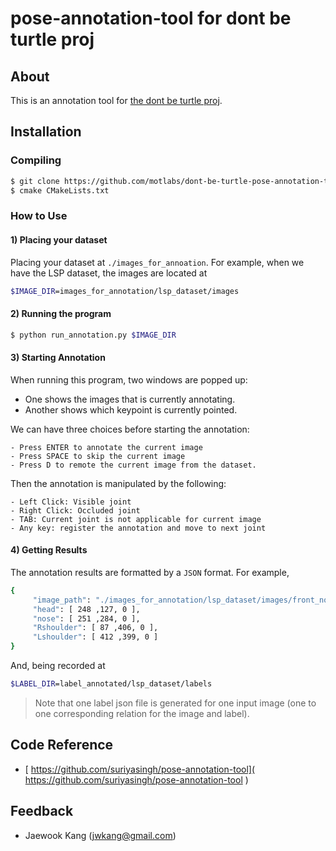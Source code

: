 # pose-annotation-tool for dont be turtle proj

## About
This is an annotation tool for [the dont be turtle proj](https://github.com/motlabs/dont-be-turtle). 


## Installation

### Compiling
```bash
$ git clone https://github.com/motlabs/dont-be-turtle-pose-annotation-tool 
$ cmake CMakeLists.txt
```

### How to Use 

#### 1) Placing your dataset
Placing your dataset at `./images_for_annoation`.
For example, when we have the LSP dataset, the images are located at
```bash
$IMAGE_DIR=images_for_annotation/lsp_dataset/images
```

#### 2) Running the program
```bash
$ python run_annotation.py $IMAGE_DIR
```


#### 3) Starting Annotation
When running this program, two windows are popped up: 
- One shows the images that is currently annotating. 
- Another shows which keypoint is currently pointed.  

We can have three choices before starting the annotation:
```
- Press ENTER to annotate the current image
- Press SPACE to skip the current image
- Press D to remote the current image from the dataset.
```

Then the annotation is manipulated by the following:  
```
- Left Click: Visible joint
- Right Click: Occluded joint
- TAB: Current joint is not applicable for current image
- Any key: register the annotation and move to next joint
```

#### 4) Getting Results
The annotation results are formatted by a `JSON` format. 
For example,
```bash
{
	 "image_path": "./images_for_annotation/lsp_dataset/images/front_normal_10754.jpg",
	 "head": [ 248 ,127, 0 ],
	 "nose": [ 251 ,284, 0 ],
	 "Rshoulder": [ 87 ,406, 0 ],
	 "Lshoulder": [ 412 ,399, 0 ]
}

``` 

And, being recorded at
```bash
$LABEL_DIR=label_annotated/lsp_dataset/labels
```
> Note that one label json file is generated for one input image (one to one corresponding relation for the image and label).

## Code Reference
- [ https://github.com/suriyasingh/pose-annotation-tool]( https://github.com/suriyasingh/pose-annotation-tool )

## Feedback
- Jaewook Kang (jwkang@gmail.com)

